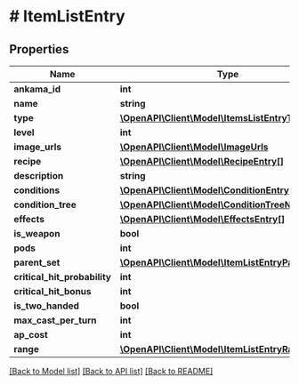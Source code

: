 # # ItemListEntry

## Properties

Name | Type | Description | Notes
------------ | ------------- | ------------- | -------------
**ankama_id** | **int** |  | [optional]
**name** | **string** |  | [optional]
**type** | [**\OpenAPI\Client\Model\ItemsListEntryTypedType**](ItemsListEntryTypedType.md) |  | [optional]
**level** | **int** |  | [optional]
**image_urls** | [**\OpenAPI\Client\Model\ImageUrls**](ImageUrls.md) |  | [optional]
**recipe** | [**\OpenAPI\Client\Model\RecipeEntry[]**](RecipeEntry.md) |  | [optional]
**description** | **string** |  | [optional]
**conditions** | [**\OpenAPI\Client\Model\ConditionEntry[]**](ConditionEntry.md) |  | [optional]
**condition_tree** | [**\OpenAPI\Client\Model\ConditionTreeNode**](ConditionTreeNode.md) |  | [optional]
**effects** | [**\OpenAPI\Client\Model\EffectsEntry[]**](EffectsEntry.md) |  | [optional]
**is_weapon** | **bool** |  | [optional]
**pods** | **int** |  | [optional]
**parent_set** | [**\OpenAPI\Client\Model\ItemListEntryParentSet**](ItemListEntryParentSet.md) |  | [optional]
**critical_hit_probability** | **int** |  | [optional]
**critical_hit_bonus** | **int** |  | [optional]
**is_two_handed** | **bool** |  | [optional]
**max_cast_per_turn** | **int** |  | [optional]
**ap_cost** | **int** |  | [optional]
**range** | [**\OpenAPI\Client\Model\ItemListEntryRange**](ItemListEntryRange.md) |  | [optional]

[[Back to Model list]](../../README.md#models) [[Back to API list]](../../README.md#endpoints) [[Back to README]](../../README.md)

